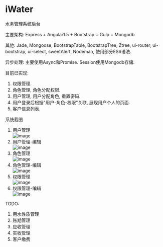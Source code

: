 # iWater
水务管理系统后台

主要架构: 
Express + Angular1.5 + Bootstrap + Gulp + Mongodb  

其他: 
Jade, Mongoose, BootstrapTable, BootstrapTree, Ztree, ui-router, ui-bootstrap, ui-select, sweetAlert, Nodeman, 使用部分ES6语法.

异步处理: 
主要使用Async和Promise.
Session使用Mongodb存储.

目前已实现:  
1. 权限管理.  
2. 角色管理, 角色分配权限.  
3. 用户管理, 用户分配角色, 重置密码.  
4. 用户登录后根据"用户-角色-权限"关联, 展现用户个人的页面.  
5. 客户信息列表.  

系统截图    
1. 用户管理  
![image](https://github.com/clouds8/iWater/images/user.png)    
2. 用户管理-编辑   
![image](https://github.com/clouds8/iWater/images/userEdit.png)
3. 角色管理  
![image](https://github.com/clouds8/iWater/images/role.png)  
4. 角色管理-编辑  
![image](https://github.com/clouds8/iWater/images/roleEdit.png)    
5. 权限管理  
![image](https://github.com/clouds8/iWater/images/auth.png)  
6. 权限管理-编辑  
![image](https://github.com/clouds8/iWater/images/authEdit.png)  

TODO:   
1. 用水性质管理  
2. 账期管理  
3. 应收管理  
4. 实收管理  
5. 客户缴费  
